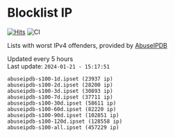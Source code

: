 # Blocklist IP

[![Hits](https://hits.seeyoufarm.com/api/count/incr/badge.svg?url=https%3A%2F%2Fgithub.com%2Fborestad%2Fblocklist-ip%2F&count_bg=%2379C83D&title_bg=%23555555&icon=&icon_color=%23E7E7E7&title=hits&edge_flat=false)](https://hits.seeyoufarm.com)  ![CI](https://img.shields.io/github/workflow/status/borestad/blocklist-ip/CI?style=flat-square)

Lists with worst IPv4 offenders, provided by [AbuseIPDB](https://www.abuseipdb.com/)

<!-- FOOTER-PLACEHOLDER -->
Updated every 5 hours<br>
Last update: `2024-01-21 - 15:17:51`
```
abuseipdb-s100-1d.ipset (23937 ip)
abuseipdb-s100-2d.ipset (28200 ip)
abuseipdb-s100-3d.ipset (30893 ip)
abuseipdb-s100-7d.ipset (37711 ip)
abuseipdb-s100-30d.ipset (58611 ip)
abuseipdb-s100-60d.ipset (82220 ip)
abuseipdb-s100-90d.ipset (102851 ip)
abuseipdb-s100-120d.ipset (128558 ip)
abuseipdb-s100-all.ipset (457229 ip)
```
